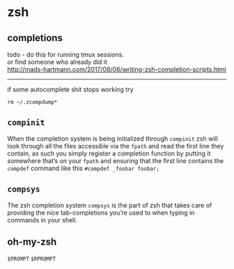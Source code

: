 # zsh

## completions

todo - do this for running tmux sessions.  
or find someone who already did it  
http://mads-hartmann.com/2017/08/06/writing-zsh-completion-scripts.html


---
if some autocomplete shit stops working try

```shell
rm ~/.zcompdump*
```

## `compinit`
When the completion system is being initialized through `compinit` zsh will look
through all the files accessible via the `fpath` and read the first line they
contain, as such you simply register a completion function by putting it
somewhere that’s on your `fpath` and ensuring that the first line contains the
`compdef` command like this `#compdef _foobar foobar;`

## `compsys`
The zsh completion system `compsys` is the part of zsh that takes care of
providing the nice tab-completions you’re used to when typing in commands in
your shell.


## oh-my-zsh

`$PROMPT`
`$RPROMPT`
